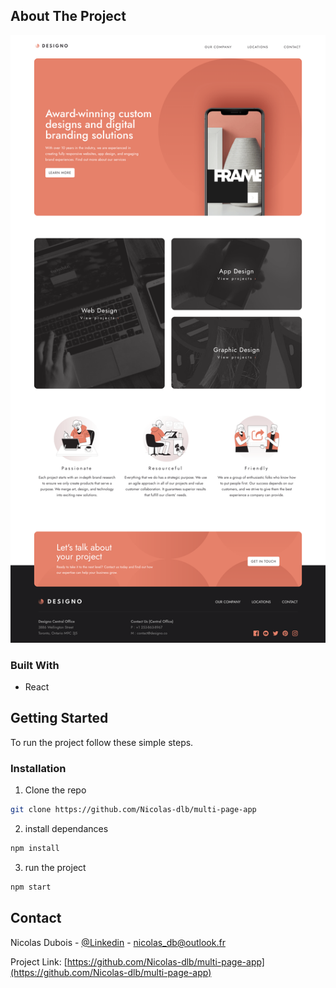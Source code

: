 ## About The Project

[![multi-page-app][product-screenshot]]()

### Built With

- React

<!-- GETTING STARTED -->

## Getting Started

To run the project follow these simple steps.

### Installation

1. Clone the repo

```sh
git clone https://github.com/Nicolas-dlb/multi-page-app
```

2. install dependances

```sh
npm install
```

3. run the project

```sh
npm start
```

<!-- CONTACT -->

## Contact

Nicolas Dubois - [@Linkedin](https://www.linkedin.com/in/nicolasdlb) - nicolas_db@outlook.fr

Project Link: [https://github.com/Nicolas-dlb/multi-page-app](https://github.com/Nicolas-dlb/multi-page-app)

<!-- MARKDOWN LINKS & IMAGES -->
<!-- https://www.markdownguide.org/basic-syntax/#reference-style-links -->

[contributors-shield]: https://img.shields.io/github/contributors/Nicolas-dlb/Coinlabs.svg?style=flat-square
[contributors-url]: https://github.com/Nicolas-dlb/Coinlabs/graphs/contributors
[forks-shield]: https://img.shields.io/github/forks/Nicolas-dlb/Coinlabs.svg?style=flat-square
[forks-url]: https://github.com/Nicolas-dlb/Coinlabs/network/members
[stars-shield]: https://img.shields.io/github/stars/Nicolas-dlb/Coinlabs.svg?style=flat-square
[stars-url]: https://github.com/Nicolas-dlb/Coinlabs/stargazers
[issues-shield]: https://img.shields.io/github/issues/Nicolas-dlb/Coinlabs.svg?style=flat-square
[issues-url]: https://github.com/Nicolas-dlb/Coinlabs/issues
[license-shield]: https://img.shields.io/github/license/Nicolas-dlb/Coinlabs.svg?style=flat-square
[license-url]: https://github.com/Nicolas-dlb/Coinlabs/blob/master/LICENSE.txt
[linkedin-shield]: https://img.shields.io/badge/-LinkedIn-black.svg?style=flat-square&logo=linkedin&colorB=555
[linkedin-url]: https://www.linkedin.com/in/nicolasdlb
[product-screenshot]: ./src/assets/product-screenshot.png

